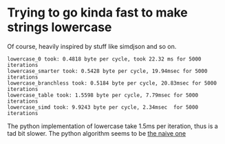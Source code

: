 # Trying to go kinda fast to make strings lowercase


Of course, heavily inspired by stuff like simdjson and so on.

```
lowercase_0 took: 0.4818 byte per cycle, took 22.32 ms for 5000 iterations
lowercase_smarter took: 0.5428 byte per cycle, 19.94msec for 5000 iterations
lowercase_branchless took: 0.5184 byte per cycle, 20.83msec for 5000 iterations
lowercase_table took: 1.5598 byte per cycle, 7.79msec for 5000 iterations
lowercase_simd took: 9.9243 byte per cycle, 2.34msec  for 5000 iterations
```


The python implementation of lowercase take 1.5ms per iteration, thus is a tad bit slower.
The python algorithm seems to be [the naive one](https://github.com/python/cpython/blob/f071f01b7b7e19d7d6b3a4b0ec62f820ecb14660/Objects/bytes_methods.c#L251)
